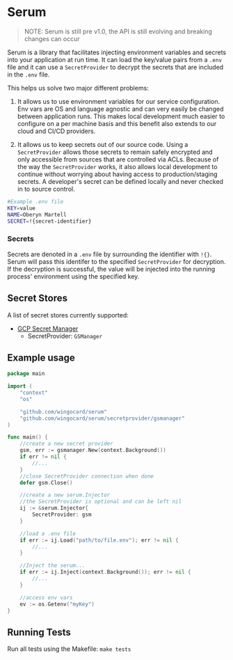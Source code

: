 # Serum

> NOTE: Serum is still pre v1.0, the API is still evolving and breaking changes can occur

Serum is a library that facilitates injecting environment variables and secrets into your application at run time.
It can load the key/value pairs from a `.env` file and it can use a `SecretProvider` to decrypt the secrets that
are included in the `.env` file.

This helps us solve two major different problems:

1. It allows us to use environment variables for our service configuration. Env vars are OS and language agnostic and can very easily be changed between application runs. This makes local development much easier to configure on a per machine basis and this benefit also extends to our cloud and CI/CD providers.

2. It allows us to keep secrets out of our source code. Using a `SecretProvider` allows those secrets to remain safely encrypted and only accessible from sources that are controlled via ACLs. Because of the way the `SecretProvider` works, it also allows local development to continue without worrying about having access to production/staging secrets. A developer's secret can be defined locally and never checked in to source control.

```sh
#Example .env file
KEY=value
NAME=Oberyn Martell
SECRET=!{secret-identifier}
```

### Secrets
Secrets are denoted in a `.env` file by surrounding the identifier with `!{}`.
Serum will pass this identifer to the specified `SecretProvider` for decryption. If the decryption is successful,
the value will be injected into the running process' environment using the specified key.

## Secret Stores

A list of secret stores currently supported:

- [GCP Secret Manager](https://cloud.google.com/secret-manager)
    - SecretProvider: `GSManager`


## Example usage

```go
package main

import (
    "context"
    "os"

    "github.com/wingocard/serum"
    "github.com/wingocard/serum/secretprovider/gsmanager"
)

func main() {
    //create a new secret provider
    gsm, err := gsmanager.New(context.Background())
    if err != nil {
        //...
    }
    //close SecretProvider connection when done
    defer gsm.Close()

    //create a new serum.Injector
    //the SecretProvider is optional and can be left nil
    ij := &serum.Injector{
        SecretProvider: gsm
    }

    //load a .env file
    if err := ij.Load("path/to/file.env"); err != nil {
        //...
    }

    //Inject the serum...
    if err := ij.Inject(context.Background()); err != nil {
        //...
    }

    //access env vars
    ev := os.Getenv("myKey")
}
```

## Running Tests

Run all tests using the Makefile:
`make tests`
